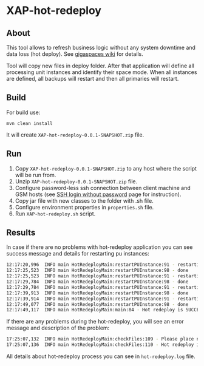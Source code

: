 XAP-hot-redeploy
===

About
---
This tool allows to refresh business logic without any system downtime and data loss (hot deploy).
See [gigaspaces wiki] for details.

Tool will copy new files in deploy folder. After that application will define all processing unit instances and identify their space mode.
When all instances are defined, all backups will restart and then all primaries will restart. 

Build
---
For build use:

    mvn clean install 
It will create `XAP-hot-redeploy-0.0.1-SNAPSHOT.zip` file.

Run
---

1. Copy `XAP-hot-redeploy-0.0.1-SNAPSHOT.zip` to any host where the script will be run from. 
2. Unzip `XAP-hot-redeploy-0.0.1-SNAPSHOT.zip` file.
3. Configure password-less ssh connection between client machine and GSM hosts (see [SSH login without password] page for instruction).
4. Copy jar file with new classes to the folder with .sh file.
5. Configure environment properties in `properties.sh` file.
6. Run `XAP-hot-redeploy.sh` script.

Results
---
In case if there are no problems with hot-redeploy application you can see success message and details for restarting pu instances: 
```sh
12:17:20,996  INFO main HotRedeployMain:restartPUInstance:91 - restarting instance 1 on localhost GSC PID:31791 mode:backup...
12:17:25,523  INFO main HotRedeployMain:restartPUInstance:98 - done
12:17:25,523  INFO main HotRedeployMain:restartPUInstance:91 - restarting instance 2 on localhost GSC PID:31794 mode:backup...
12:17:29,784  INFO main HotRedeployMain:restartPUInstance:98 - done
12:17:29,784  INFO main HotRedeployMain:restartPUInstance:91 - restarting instance 2 on localhost GSC PID:31791 mode:primary...
12:17:39,913  INFO main HotRedeployMain:restartPUInstance:98 - done
12:17:39,914  INFO main HotRedeployMain:restartPUInstance:91 - restarting instance 1 on localhost GSC PID:31794 mode:primary...
12:17:49,077  INFO main HotRedeployMain:restartPUInstance:98 - done
12:17:49,117  INFO main HotRedeployMain:main:84 - Hot redeploy is SUCCESS
```

If there are any problems during the hot-redeploy, you will see an error message and description of the problem:
```sh
17:25:07,132  INFO main HotRedeployMain:checkFiles:109 - Please place new files on all GSM machines and try again.
17:25:07,136  INFO main HotRedeployMain:checkFiles:110 - Hot redeploy is FAILURE
```

All details about hot-redeploy process you can see in `hot-redeploy.log` file.

[gigaspaces wiki]:http://wiki.gigaspaces.com/wiki/display/XAP96/Deploying+onto+the+Service+Grid#DeployingontotheServiceGrid-HotDeploy
[SSH login without password]:http://www.linuxproblem.org/art_9.html
